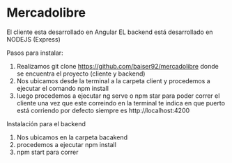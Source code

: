 # Mercadolibre

El cliente esta desarrollado en Angular
EL backend está desarrollado en NODEJS  (Express)

Pasos para instalar:

1. Realizamos git clone https://github.com/baiser92/mercadolibre donde se encuentra el proyecto (cliente y backend)
2. Nos ubicamos desde la terminal a la carpeta client y procedemos a ejecutar el comando npm install
3. luego procedemos a ejecutar ng serve o npm star para poder correr el cliente una vez que este correindo en la terminal
   te indica en que puerto está corriendo por defecto siempre es  http://localhost:4200

 Instalación para el backend
1. Nos ubicamos en la carpeta bacakend
2. procedemos a ejecutar npm install
3. npm start para correr  